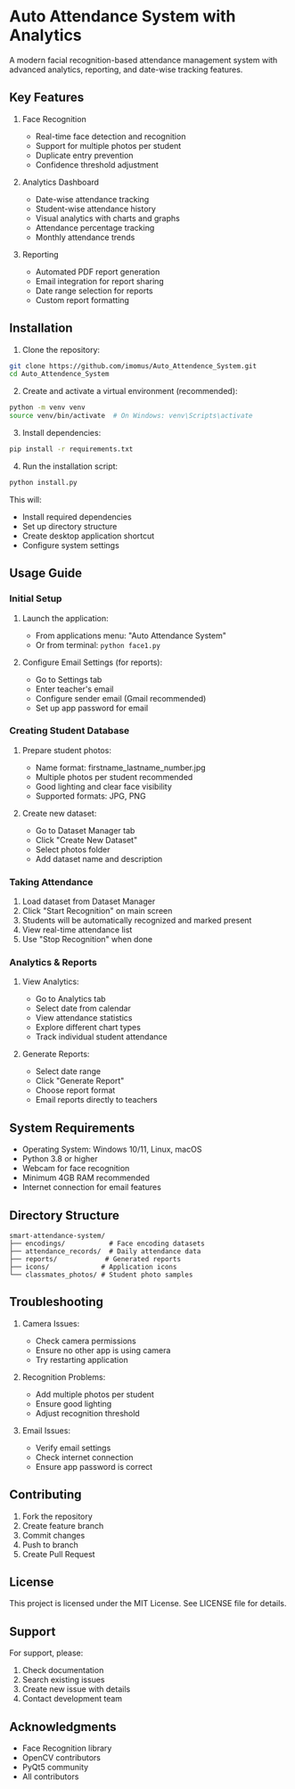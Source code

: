 # Auto Attendance System with Analytics

A modern facial recognition-based attendance management system with advanced analytics, reporting, and date-wise tracking features.

## Key Features

1. Face Recognition
   - Real-time face detection and recognition
   - Support for multiple photos per student
   - Duplicate entry prevention
   - Confidence threshold adjustment

2. Analytics Dashboard
   - Date-wise attendance tracking
   - Student-wise attendance history
   - Visual analytics with charts and graphs
   - Attendance percentage tracking
   - Monthly attendance trends

3. Reporting
   - Automated PDF report generation
   - Email integration for report sharing
   - Date range selection for reports
   - Custom report formatting

## Installation

1. Clone the repository:
```bash
git clone https://github.com/imomus/Auto_Attendence_System.git
cd Auto_Attendence_System
```

2. Create and activate a virtual environment (recommended):
```bash
python -m venv venv
source venv/bin/activate  # On Windows: venv\Scripts\activate
```

3. Install dependencies:
```bash
pip install -r requirements.txt
```

4. Run the installation script:
```bash
python install.py
```

This will:
- Install required dependencies
- Set up directory structure
- Create desktop application shortcut
- Configure system settings

## Usage Guide

### Initial Setup

1. Launch the application:
   - From applications menu: "Auto Attendance System"
   - Or from terminal: `python face1.py`

2. Configure Email Settings (for reports):
   - Go to Settings tab
   - Enter teacher's email
   - Configure sender email (Gmail recommended)
   - Set up app password for email

### Creating Student Database

1. Prepare student photos:
   - Name format: firstname_lastname_number.jpg
   - Multiple photos per student recommended
   - Good lighting and clear face visibility
   - Supported formats: JPG, PNG

2. Create new dataset:
   - Go to Dataset Manager tab
   - Click "Create New Dataset"
   - Select photos folder
   - Add dataset name and description

### Taking Attendance

1. Load dataset from Dataset Manager
2. Click "Start Recognition" on main screen
3. Students will be automatically recognized and marked present
4. View real-time attendance list
5. Use "Stop Recognition" when done

### Analytics & Reports

1. View Analytics:
   - Go to Analytics tab
   - Select date from calendar
   - View attendance statistics
   - Explore different chart types
   - Track individual student attendance

2. Generate Reports:
   - Select date range
   - Click "Generate Report"
   - Choose report format
   - Email reports directly to teachers

## System Requirements

- Operating System: Windows 10/11, Linux, macOS
- Python 3.8 or higher
- Webcam for face recognition
- Minimum 4GB RAM recommended
- Internet connection for email features

## Directory Structure

```
smart-attendance-system/
├── encodings/           # Face encoding datasets
├── attendance_records/  # Daily attendance data
├── reports/            # Generated reports
├── icons/             # Application icons
└── classmates_photos/ # Student photo samples
```

## Troubleshooting

1. Camera Issues:
   - Check camera permissions
   - Ensure no other app is using camera
   - Try restarting application

2. Recognition Problems:
   - Add multiple photos per student
   - Ensure good lighting
   - Adjust recognition threshold

3. Email Issues:
   - Verify email settings
   - Check internet connection
   - Ensure app password is correct

## Contributing

1. Fork the repository
2. Create feature branch
3. Commit changes
4. Push to branch
5. Create Pull Request

## License

This project is licensed under the MIT License. See LICENSE file for details.

## Support

For support, please:
1. Check documentation
2. Search existing issues
3. Create new issue with details
4. Contact development team

## Acknowledgments

- Face Recognition library
- OpenCV contributors
- PyQt5 community
- All contributors
